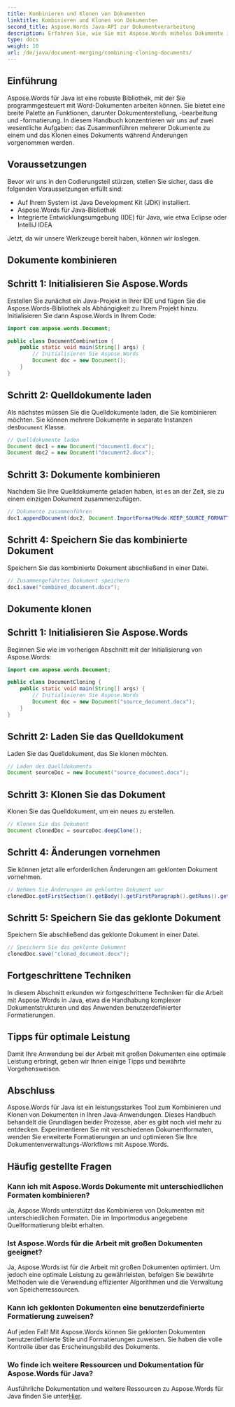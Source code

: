 ```yaml
---
title: Kombinieren und Klonen von Dokumenten
linktitle: Kombinieren und Klonen von Dokumenten
second_title: Aspose.Words Java-API zur Dokumentverarbeitung
description: Erfahren Sie, wie Sie mit Aspose.Words mühelos Dokumente in Java kombinieren und klonen. Diese Schritt-für-Schritt-Anleitung deckt alles ab, was Sie wissen müssen.
type: docs
weight: 10
url: /de/java/document-merging/combining-cloning-documents/
---
```


## Einführung

Aspose.Words für Java ist eine robuste Bibliothek, mit der Sie programmgesteuert mit Word-Dokumenten arbeiten können. Sie bietet eine breite Palette an Funktionen, darunter Dokumenterstellung, -bearbeitung und -formatierung. In diesem Handbuch konzentrieren wir uns auf zwei wesentliche Aufgaben: das Zusammenführen mehrerer Dokumente zu einem und das Klonen eines Dokuments während Änderungen vorgenommen werden.

## Voraussetzungen

Bevor wir uns in den Codierungsteil stürzen, stellen Sie sicher, dass die folgenden Voraussetzungen erfüllt sind:

- Auf Ihrem System ist Java Development Kit (JDK) installiert.
- Aspose.Words für Java-Bibliothek
- Integrierte Entwicklungsumgebung (IDE) für Java, wie etwa Eclipse oder IntelliJ IDEA

Jetzt, da wir unsere Werkzeuge bereit haben, können wir loslegen.

## Dokumente kombinieren

## Schritt 1: Initialisieren Sie Aspose.Words

Erstellen Sie zunächst ein Java-Projekt in Ihrer IDE und fügen Sie die Aspose.Words-Bibliothek als Abhängigkeit zu Ihrem Projekt hinzu. Initialisieren Sie dann Aspose.Words in Ihrem Code:

```java
import com.aspose.words.Document;

public class DocumentCombination {
    public static void main(String[] args) {
        // Initialisieren Sie Aspose.Words
        Document doc = new Document();
    }
}
```

## Schritt 2: Quelldokumente laden

 Als nächstes müssen Sie die Quelldokumente laden, die Sie kombinieren möchten. Sie können mehrere Dokumente in separate Instanzen des`Document` Klasse.

```java
// Quelldokumente laden
Document doc1 = new Document("document1.docx");
Document doc2 = new Document("document2.docx");
```

## Schritt 3: Dokumente kombinieren

Nachdem Sie Ihre Quelldokumente geladen haben, ist es an der Zeit, sie zu einem einzigen Dokument zusammenzufügen.

```java
// Dokumente zusammenführen
doc1.appendDocument(doc2, Document.ImportFormatMode.KEEP_SOURCE_FORMATTING);
```

## Schritt 4: Speichern Sie das kombinierte Dokument

Speichern Sie das kombinierte Dokument abschließend in einer Datei.

```java
// Zusammengeführtes Dokument speichern
doc1.save("combined_document.docx");
```

## Dokumente klonen

## Schritt 1: Initialisieren Sie Aspose.Words

Beginnen Sie wie im vorherigen Abschnitt mit der Initialisierung von Aspose.Words:

```java
import com.aspose.words.Document;

public class DocumentCloning {
    public static void main(String[] args) {
        // Initialisieren Sie Aspose.Words
        Document doc = new Document("source_document.docx");
    }
}
```

## Schritt 2: Laden Sie das Quelldokument

Laden Sie das Quelldokument, das Sie klonen möchten.

```java
// Laden des Quelldokuments
Document sourceDoc = new Document("source_document.docx");
```

## Schritt 3: Klonen Sie das Dokument

Klonen Sie das Quelldokument, um ein neues zu erstellen.

```java
// Klonen Sie das Dokument
Document clonedDoc = sourceDoc.deepClone();
```

## Schritt 4: Änderungen vornehmen

Sie können jetzt alle erforderlichen Änderungen am geklonten Dokument vornehmen.

```java
// Nehmen Sie Änderungen am geklonten Dokument vor
clonedDoc.getFirstSection().getBody().getFirstParagraph().getRuns().get(0).setText("Modified Content");
```

## Schritt 5: Speichern Sie das geklonte Dokument

Speichern Sie abschließend das geklonte Dokument in einer Datei.

```java
// Speichern Sie das geklonte Dokument
clonedDoc.save("cloned_document.docx");
```

## Fortgeschrittene Techniken

In diesem Abschnitt erkunden wir fortgeschrittene Techniken für die Arbeit mit Aspose.Words in Java, etwa die Handhabung komplexer Dokumentstrukturen und das Anwenden benutzerdefinierter Formatierungen.

## Tipps für optimale Leistung

Damit Ihre Anwendung bei der Arbeit mit großen Dokumenten eine optimale Leistung erbringt, geben wir Ihnen einige Tipps und bewährte Vorgehensweisen.

## Abschluss

Aspose.Words für Java ist ein leistungsstarkes Tool zum Kombinieren und Klonen von Dokumenten in Ihren Java-Anwendungen. Dieses Handbuch behandelt die Grundlagen beider Prozesse, aber es gibt noch viel mehr zu entdecken. Experimentieren Sie mit verschiedenen Dokumentformaten, wenden Sie erweiterte Formatierungen an und optimieren Sie Ihre Dokumentenverwaltungs-Workflows mit Aspose.Words.

## Häufig gestellte Fragen

### Kann ich mit Aspose.Words Dokumente mit unterschiedlichen Formaten kombinieren?

Ja, Aspose.Words unterstützt das Kombinieren von Dokumenten mit unterschiedlichen Formaten. Die im Importmodus angegebene Quellformatierung bleibt erhalten.

### Ist Aspose.Words für die Arbeit mit großen Dokumenten geeignet?

Ja, Aspose.Words ist für die Arbeit mit großen Dokumenten optimiert. Um jedoch eine optimale Leistung zu gewährleisten, befolgen Sie bewährte Methoden wie die Verwendung effizienter Algorithmen und die Verwaltung von Speicherressourcen.

### Kann ich geklonten Dokumenten eine benutzerdefinierte Formatierung zuweisen?

Auf jeden Fall! Mit Aspose.Words können Sie geklonten Dokumenten benutzerdefinierte Stile und Formatierungen zuweisen. Sie haben die volle Kontrolle über das Erscheinungsbild des Dokuments.

### Wo finde ich weitere Ressourcen und Dokumentation für Aspose.Words für Java?

 Ausführliche Dokumentation und weitere Ressourcen zu Aspose.Words für Java finden Sie unter[Hier](https://reference.aspose.com/words/java/).
